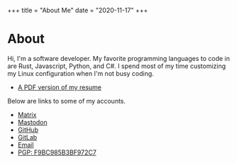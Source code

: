 +++
title = "About Me"
date = "2020-11-17"
+++

# About

Hi, I'm a software developer. My favorite programming languages to code in are
Rust, Javascript, Python, and C#. I spend most of my time customizing my Linux
configuration when I'm not busy coding.

* [A PDF version of my resume](https://github.com/codebam/resume/releases/latest/download/resume.pdf)

Below are links to some of my accounts.

* [Matrix](https://matrix.to/#/@sean:kde.org)
* [Mastodon](https://mstdn.io/@sb)
* [GitHub](https://github.com/codebam)
* [GitLab](https://gitlab.com/seanbehan)
* [Email](mailto:codebam@riseup.net)
* [PGP: F9BC985B3BF972C7](/publickey.txt)
